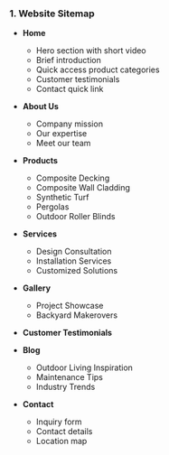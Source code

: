 ### 1. Website Sitemap

- **Home**

  - Hero section with short video
  - Brief introduction
  - Quick access product categories
  - Customer testimonials
  - Contact quick link

- **About Us**

  - Company mission
  - Our expertise
  - Meet our team

- **Products**

  - Composite Decking
  - Composite Wall Cladding
  - Synthetic Turf
  - Pergolas
  - Outdoor Roller Blinds

- **Services**

  - Design Consultation
  - Installation Services
  - Customized Solutions

- **Gallery**

  - Project Showcase
  - Backyard Makerovers

- **Customer Testimonials**

- **Blog**

  - Outdoor Living Inspiration
  - Maintenance Tips
  - Industry Trends

- **Contact**

  - Inquiry form
  - Contact details
  - Location map

